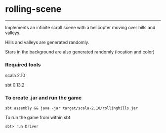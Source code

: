 # rolling-scene
----------------

Implements an infinite scroll scene with a helicopter moving over hills and valleys.

Hills and valleys are generated randomly.

Stars in the background are also generated randomly (location and color)


### Required tools

scala 2.10

sbt 0.13.2

<h3>To create .jar and run the game</h3>

```
sbt assembly && java -jar target/scala-2.10/rollinghills.jar
````

To run the game from within sbt:

```
sbt> run Driver
```
